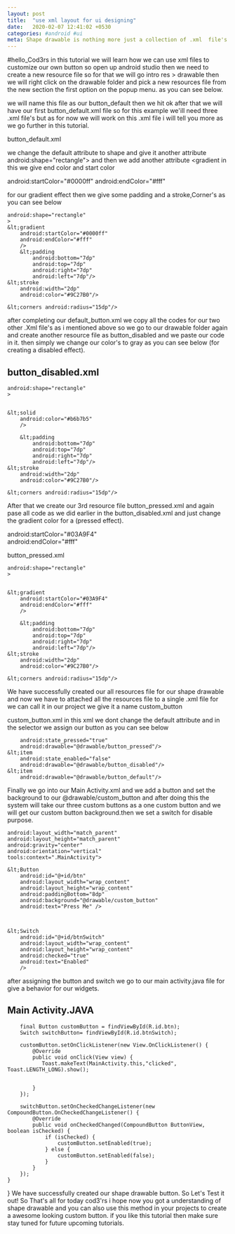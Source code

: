 ```yaml
---
layout: post
title:  "use xml layout for ui designing"
date:   2020-02-07 12:41:02 +0530
categories: #android #ui
meta: Shape drawable is nothing more just a collection of .xml  file's with that you can create your own awesome Custom_Button as well as you can create more with that. 
---
```


 #hello_Cod3rs 
in this tutorial we will learn how we can use xml files to customize our own button
so open up android studio then we need to create a new resource file so for that we will go intro res > drawable then we will right click on the drawable folder and pick a new resources file from the new section the first option on the popup menu. as you can see below.

we will name this file as our button_default then we hit ok after that we will have our first button_default.xml file so for this example we'ill need three .xml file's but as for now we will work on this .xml file i will tell you  more as we go further in this tutorial.

button_default.xml

 we change the default attribute to shape and give it another attribute android:shape="rectangle"&gt; and then we add another attribute &lt;gradient in this we give end color and start color 

android:startColor="#0000ff"
android:endColor="#fff"

for our gradient effect then we give some padding and a stroke,Corner's as you can see below

    android:shape="rectangle"
    >
    &lt;gradient
        android:startColor="#0000ff"
        android:endColor="#fff"
        />
        &lt;padding
            android:bottom="7dp"
            android:top="7dp"
            android:right="7dp"
            android:left="7dp"/>
    &lt;stroke
        android:width="2dp"
        android:color="#9C27B0"/>

    &lt;corners android:radius="15dp"/>

after completing our default_button.xml we copy all the codes for our two other .Xml file's as i mentioned above so we go to our drawable folder again and create another resource file as button_disabled and we paste our code in it. then simply we change our color's to gray as you can see below (for creating a disabled effect).

## button_disabled.xml

    android:shape="rectangle"
    >


    &lt;solid
        android:color="#b6b7b5"
        />

        &lt;padding
            android:bottom="7dp"
            android:top="7dp"
            android:right="7dp"
            android:left="7dp"/>
    &lt;stroke
        android:width="2dp"
        android:color="#9C27B0"/>

    &lt;corners android:radius="15dp"/>

After that we create our 3rd resource file button_pressed.xml and again pase all code as we did earlier in the button_disabled.xml and just change the gradient color for a (pressed effect).
<!-- /wp:paragraph -->

android:startColor="#03A9F4"<br>android:endColor="#fff"</pre>

button_pressed.xml

    android:shape="rectangle"
    >


    &lt;gradient
        android:startColor="#03A9F4"
        android:endColor="#fff"
        />

        &lt;padding
            android:bottom="7dp"
            android:top="7dp"
            android:right="7dp"
            android:left="7dp"/>
    &lt;stroke
        android:width="2dp"
        android:color="#9C27B0"/>

    &lt;corners android:radius="15dp"/>


We have successfully created our all resources file for our shape drawable and now we have to attached all the resources file to a single .xml file for  we can call it in our project
we give it a name custom_button

custom_button.xml
in this xml we dont change the default attribute and in the selector we assign our button as you can see below</p>

        android:state_pressed="true"
        android:drawable="@drawable/button_pressed"/>
    &lt;item
        android:state_enabled="false"
        android:drawable="@drawable/button_disabled"/>
    &lt;item
        android:drawable="@drawable/button_default"/>
Finally we go into our Main Activity.xml and we add a button and set the background to our @drawable/custom_button and after doing this the system will take our three custom buttons as a one custom button and we will get our custom button background.then we set a switch for disable purpose. 

    android:layout_width="match_parent"
    android:layout_height="match_parent"
    android:gravity="center"
    android:orientation="vertical"
    tools:context=".MainActivity">

    &lt;Button
        android:id="@+id/btn"
        android:layout_width="wrap_content"
        android:layout_height="wrap_content"
        android:paddingBottom="8dp"
        android:background="@drawable/custom_button"
        android:text="Press Me" />
   


    &lt;Switch
        android:id="@+id/btnSwitch"
        android:layout_width="wrap_content"
        android:layout_height="wrap_content"
        android:checked="true"
        android:text="Enabled"
        />

after assigning the button and switch we go to our main activity.java file for give a behavior for our  widgets.

## Main Activity.JAVA

        final Button customButton = findViewById(R.id.btn);
        Switch switchButton= findViewById(R.id.btnSwitch);

        customButton.setOnClickListener(new View.OnClickListener() {
            @Override
            public void onClick(View view) {
               Toast.makeText(MainActivity.this,"clicked", Toast.LENGTH_LONG).show();


            }
        });

        switchButton.setOnCheckedChangeListener(new CompoundButton.OnCheckedChangeListener() {
            @Override
            public void onCheckedChanged(CompoundButton ButtonView, boolean isChecked) {
                if (isChecked) {
                    customButton.setEnabled(true);
                } else {
                    customButton.setEnabled(false);
                }
            }
        });
    }
}
We have successfully created our shape drawable button. So Let's Test it out!
So That's all for today cod3'rs i hope now you got a understanding of shape drawable and you can also use this method in your projects to create a awesome looking custom button.
if you like this tutorial then make sure stay tuned for future upcoming tutorials.